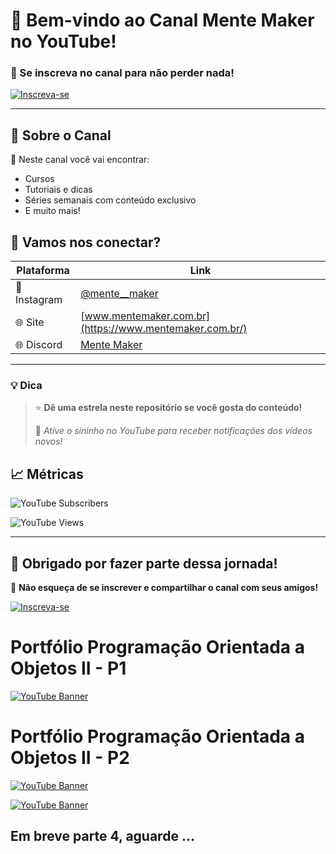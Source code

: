 # 🎥 Bem-vindo ao Canal Mente Maker no YouTube!


### 🚀 Se inscreva no canal para não perder nada!

[![Inscreva-se](https://img.shields.io/badge/Inscreva--se-no%20YouTube-red?logo=youtube&style=for-the-badge)](https://youtube.com/@MenteMaker?sub_confirmation=1)


---

## 📌 Sobre o Canal

🎯 Neste canal você vai encontrar:
- Cursos 
- Tutoriais e dicas
- Séries semanais com conteúdo exclusivo
- E muito mais!



## 💬 Vamos nos conectar?

| Plataforma | Link |
|-----------|------|
| 📸 Instagram | [@mente__maker](https://www.instagram.com/mente___maker/) |
| 🌐 Site | [www.mentemaker.com.br](https://www.mentemaker.com.br/) |
| 🌐 Discord | [Mente Maker](https://discord.gg/jGMdKehPkf) |
 

---

### 💡 Dica

> ⭐ **Dê uma estrela neste repositório se você gosta do conteúdo!**  
>  
> 🔔 *Ative o sininho no YouTube para receber notificações dos vídeos novos!*


## 📈 Métricas 

![YouTube Subscribers](https://img.shields.io/youtube/channel/subscribers/UCdHR_M4vqK1rtKo56RMQ9tQ?style=social)

![YouTube Views](https://img.shields.io/youtube/channel/views/UCdHR_M4vqK1rtKo56RMQ9tQ?style=social)


---

## 🙌 Obrigado por fazer parte dessa jornada!

📢 **Não esqueça de se inscrever e compartilhar o canal com seus amigos!**

[![Inscreva-se](https://img.shields.io/badge/Inscreva--se-no%20YouTube-red?logo=youtube&style=for-the-badge)](https://youtube.com/@MenteMaker?sub_confirmation=1)

# Portfólio Programação Orientada a Objetos II - P1
[![YouTube Banner](https://img.youtube.com/vi/hic4YGMUafg/maxresdefault.jpg)](https://youtube.com/@MenteMaker?sub_confirmation=1)
  
# Portfólio Programação Orientada a Objetos II - P2

[![YouTube Banner](https://img.youtube.com/vi/1fIHJnw_pKM/maxresdefault.jpg)](https://youtube.com/@MenteMaker?sub_confirmation=1)

[![YouTube Banner](https://img.youtube.com/vi/4oCIA63uDPg/maxresdefault.jpg)](https://youtube.com/@MenteMaker?sub_confirmation=1)


## Em breve parte  4, aguarde ...
